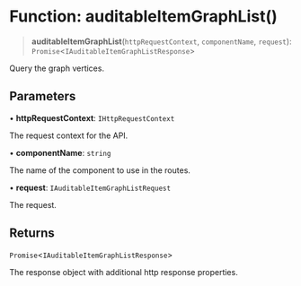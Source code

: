 # Function: auditableItemGraphList()

> **auditableItemGraphList**(`httpRequestContext`, `componentName`, `request`): `Promise`\<`IAuditableItemGraphListResponse`\>

Query the graph vertices.

## Parameters

• **httpRequestContext**: `IHttpRequestContext`

The request context for the API.

• **componentName**: `string`

The name of the component to use in the routes.

• **request**: `IAuditableItemGraphListRequest`

The request.

## Returns

`Promise`\<`IAuditableItemGraphListResponse`\>

The response object with additional http response properties.
